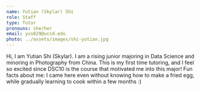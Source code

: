 ```yaml
---
name: Yutian (Skylar) Shi 
role: Staff
type: Tutor
pronouns: she/her
email: yus029@ucsd.edu
photo: ../assets/images/shi-yutian.jpg
---
```

Hi, I am Yutian Shi (Skylar). I am a rising junior majoring in Data Science and minoring in Photography from China. This is my first time tutoring, and I feel so excited since DSC10 is the course that motivated me into this major! Fun facts about me: I came here even without knowing how to make a fried egg, while gradually learning to cook within a few months :)